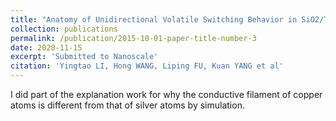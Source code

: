 ```yaml
---
title: "Anatomy of Unidirectional Volatile Switching Behavior in SiO2/TiO2 -Based Select Ion Device"
collection: publications
permalink: /publication/2015-10-01-paper-title-number-3
date: 2020-11-15
excerpt: 'Submitted to Nanoscale'
citation: 'Yingtao LI, Hong WANG, Liping FU, Kuan YANG et al'
---
```

I did part of the explanation work for why the conductive filament of copper atoms is different from that of silver atoms by simulation.

